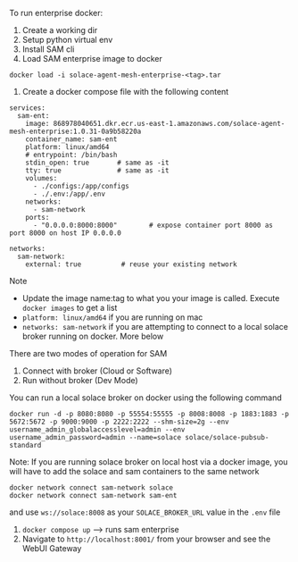 
To run enterprise docker:

1. Create a working dir
1. Setup python virtual env
1. Install SAM cli
1. Load SAM enterprise image to docker
```
docker load -i solace-agent-mesh-enterprise-<tag>.tar

```
1. Create a docker compose file with the following content
```
services:
  sam-ent:
    image: 868978040651.dkr.ecr.us-east-1.amazonaws.com/solace-agent-mesh-enterprise:1.0.31-0a9b58220a
    container_name: sam-ent
    platform: linux/amd64
    # entrypoint: /bin/bash
    stdin_open: true       # same as -it
    tty: true              # same as -it
    volumes:
      - ./configs:/app/configs
      - ./.env:/app/.env
    networks:
      - sam-network
    ports:
      - "0.0.0.0:8000:8000"        # expose container port 8000 as port 8000 on host IP 0.0.0.0

networks:
  sam-network:
    external: true          # reuse your existing network

```

Note
- Update the image name:tag to what you your image is called. Execute `docker images` to get a list
- `platform: linux/amd64` if you are running on mac
- `networks: sam-network` if you are attempting to connect to a local solace broker running on docker. More below

There are two modes of operation for SAM
1. Connect with broker (Cloud or Software)
2. Run without broker (Dev Mode)

You can run a local solace broker on docker using the following command
```
docker run -d -p 8080:8080 -p 55554:55555 -p 8008:8008 -p 1883:1883 -p 5672:5672 -p 9000:9000 -p 2222:2222 --shm-size=2g --env username_admin_globalaccesslevel=admin --env username_admin_password=admin --name=solace solace/solace-pubsub-standard
```

Note: If you are running solace broker on local host via a docker image, you will have to add the solace and sam containers to the same network

```
docker network connect sam-network solace
docker network connect sam-network sam-ent
```
and use `ws://solace:8008` as your `SOLACE_BROKER_URL` value in the `.env` file


1. `docker compose up` --> runs sam enterprise 
1. Navigate to `http://localhost:8001/` from your browser and see the WebUI Gateway 
